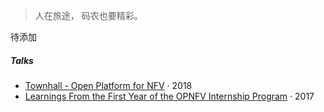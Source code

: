 > 人在旅途，
> 码农也要精彩。

待添加

##### Talks

- [Townhall - Open Platform for NFV][1] · 2018
- [Learnings From the First Year of the OPNFV Internship Program][2] · 2017


[1]: https://www.youtube.com/watch?v=kbiuuRaqUJ4
[2]: https://www.youtube.com/watch?v=m0q9dzarOTc
